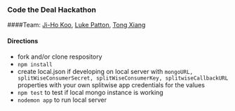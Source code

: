 ### Code the Deal Hackathon

####Team: [Ji-Ho Koo](https://twitter.com/jihokoo), [Luke Patton](https://twitter.com/friendofpixels), [Tong Xiang](https://twitter.com/tong_xiang)

#### Directions
  - fork and/or clone respository
  - `npm install`
  - create local.json if developing on local server with `mongoURL, splitWiseConsumerSecret, splitWiseConsumerKey, splitwiseCallbackURL` properties with your own splitwise app credentials for the values
  - `npm test` to test if local mongo instance is working
  - `nodemon app` to run local server